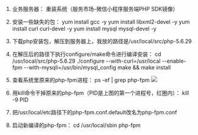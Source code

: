 1. 业务服务器：
重装系统（服务市场-微信小程序服务端PHP SDK镜像）

2. 安装一些缺失的包：
yum install gcc -y
yum install libxml2-devel -y
yum install curl curl-devel -y
yum install mysql mysql-devel -y

3. 下载php安装包，解压到服务器上，我放的路径是/usr/local/src/php-5.6.29

4. 在解压后的路径下执行configure/make命令进行编译安装：
cd /usr/local/src/php-5.6.29
./configure --with-curl=/usr/local --enable-fpm --with-mysqli=/usr/bin/mysql_config
make && make install

5. 查看系统里原来的php-fpm进程：
ps -ef | grep php-fpm
 ![](http://imgcache.tce.fsphere.cn/image/mc.qcloudimg.com/static/img/7b7361ee7927e2bf5d3d0eec448e174a/image.png)

6. 用kill命令干掉原来的php-fpm（PID是上图的第一个进程号，红圈内）：
kill -9 PID

7. 把/usr/local/etc路径下的php-fpm.conf.default改名为php-fpm.conf

8. 启动新编译的php-fpm：
	cd /usr/local/sbin
	php-fpm

